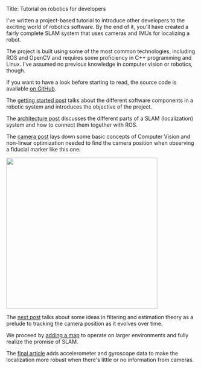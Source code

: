 Title: Tutorial on robotics for developers

I've written a project-based tutorial to introduce other developers to the exciting world of robotics software. By the end of it, you'll have created a fairly complete SLAM system that uses cameras and IMUs for localizing a robot.

The project is built using some of the most common technologies, including ROS and OpenCV and requires some proficiency in C++ programming and Linux. I've assumed no previous knowledge in computer vision or robotics, though.

If you want to have a look before starting to read, the source code is available [on GitHub](https://github.com/nicolov/robotics_for_developers).

The [getting started post]({filename}/robotics-for-developers/1_getting_started/article.md) talks about the different software components in a robotic system and introduces the objective of the project.

The [architecture post]({filename}/robotics-for-developers/2_architecture/article.md) discusses the different parts of a SLAM (localization) system and how to connect them together with ROS.

The [camera post]({filename}/robotics-for-developers/3_camera/article.md) lays down some basic concepts of Computer Vision and non-linear optimization needed to find the camera position when observing a fiducial marker like this one:

<img src="{filename}/robotics-for-developers/3_camera/frame_example.jpg" style="width: 400px" class="img-center" />

The [next post]({filename}/robotics-for-developers/4_time_evolutions/article.md) talks about some ideas in filtering and estimation theory as a prelude to tracking the camera position as it evolves over time.

We proceed by [adding a map]({filename}/robotics-for-developers/5_multiple_markers/article.md) to operate on larger environments and fully realize the promise of SLAM.

<!-- [finishing touch]({filename}/robotics-for-developers/6_imu/article.md) -->

The [final article]({filename}/robotics-for-developers/6_imu/article.md) adds accelerometer and gyroscope data to make the localization more robust when there's little or no information from cameras.
